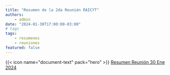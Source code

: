 ```yaml
---
title: "Resumen de la 2da Reunión RAICYT"
authors:
    - admin
date: "2024-01-30T17:00:00-03:00"
# tags
tags: 
    - resumenes 
    - reuniones
featured: false
---
```



{{< icon name="document-text" pack="hero" >}} [Resumen Reunión 30 Ene 2024](resumen-2da-reunion.pdf)


